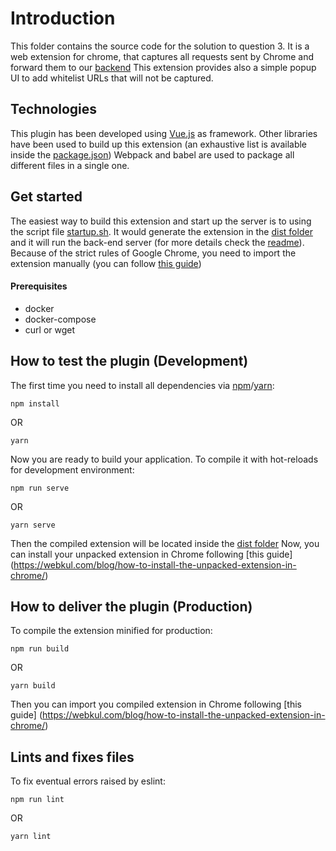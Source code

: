 # Introduction
This folder contains the source code for the solution to question 3. It is a web extension for chrome, 
that captures all requests sent by Chrome and forward them to our [backend](server/readme.md)
This extension provides also a simple popup UI to add whitelist URLs that will not be captured.

## Technologies
This plugin has been developed using [Vue.js](https://vuejs.org/) as framework. 
Other libraries have been used to build up this extension 
(an exhaustive list is available inside the [package.json](package.json))
Webpack and babel are used to package all different files in a single one.

## Get started
The easiest way to build this extension and start up the server is to using the script file [startup.sh](startup.sh).
It would generate the extension in the [dist folder](dist) and it will run the back-end server
(for more details check the [readme](server/readme.md)).  
Because of the strict rules of Google Chrome, you need to import the extension manually
(you can follow [this guide]((https://webkul.com/blog/how-to-install-the-unpacked-extension-in-chrome/)))
#### Prerequisites
- docker
- docker-compose
- curl or wget

## How to test the plugin (Development)
The first time you need to install all dependencies via [npm](https://nodejs.org/en/)/[yarn](https://yarnpkg.com/):
```
npm install
```
OR 
```
yarn
```
Now you are ready to build your application.
To compile it with hot-reloads for development environment:
 ```
npm run serve
```
OR
```
yarn serve
```
Then the compiled extension will be located inside the [dist folder](dist)
Now, you can install your unpacked extension in Chrome following [this guide]
(https://webkul.com/blog/how-to-install-the-unpacked-extension-in-chrome/)

## How to deliver the plugin (Production)
To compile the extension minified for production:
```
npm run build
```
OR
```
yarn build
```
Then you can import you compiled extension in Chrome following [this guide]
(https://webkul.com/blog/how-to-install-the-unpacked-extension-in-chrome/)

## Lints and fixes files
To fix eventual errors raised by eslint:
```
npm run lint
```
OR
```
yarn lint
```